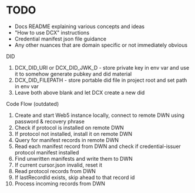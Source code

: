 # TODO

- Docs README explaining various concepts and ideas
- "How to use DCX" instructions
- Credential manifest json file guidance
- Any other nuances that are domain specific or not immediately obvious

DID
1. DCX_DID_URI or DCX_DID_JWK_D - store private key in env var and use it to somehow generate pubkey and did material
2. DCX_DID_FILEPATH - store portable did file in project root and set path in env var
3. Leave both above blank and let DCX create a new did

Code Flow (outdated)
1. Create and start Web5 instance locally, connect to remote DWN using password & recovery phrase
2. Check if protocol is installed on remote DWN
3. If protocol not installed, install it on remote DWN
4. Query for manifest records in remote DWN
5. Read each manifest record from DWN and check if credential-issuer protocol manifest installed
6. Find unwritten manifests and write them to DWN
7. If current cursor.json invalid, reset it
8. Read protocol records from DWN
9. If lastRecordId exists, skip ahead to that record id
10. Process incoming records from DWN
